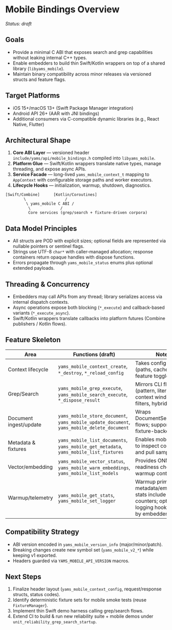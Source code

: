 # Mobile Bindings Overview

_Status: draft_

## Goals
- Provide a minimal C ABI that exposes search and grep capabilities without leaking internal C++ types.
- Enable embedders to build thin Swift/Kotlin wrappers on top of a shared library (`libyams_mobile`).
- Maintain binary compatibility across minor releases via versioned structs and feature flags.

## Target Platforms
- iOS 15+/macOS 13+ (Swift Package Manager integration)
- Android API 26+ (AAR with JNI bindings)
- Additional consumers via C-compatible dynamic libraries (e.g., React Native, Flutter)

## Architectural Shape
1. **Core ABI Layer** — versioned header `include/yams/api/mobile_bindings.h` compiled into `libyams_mobile`.
2. **Platform Glue** — Swift/Kotlin wrappers translate native types, manage threading, and expose async APIs.
3. **Service Facade** — long-lived `yams_mobile_context_t` mapping to `AppContext` with configurable storage paths and worker executors.
4. **Lifecycle Hooks** — initialization, warmup, shutdown, diagnostics.

```
[Swift/Combine]      [Kotlin/Coroutines]
        \                 /
         \ yams_mobile C ABI /
          \             /
          Core services (grep/search + fixture-driven corpora)
```

## Data Model Principles
- All structs are POD with explicit sizes; optional fields are represented via nullable pointers or sentinel flags.
- Strings use UTF-8 `char*` with caller-managed allocation; response containers return opaque handles with dispose functions.
- Errors propagate through `yams_mobile_status` enums plus optional extended payloads.

## Threading & Concurrency
- Embedders may call APIs from any thread; library serializes access via internal dispatch contexts.
- Async operations expose both blocking (`*_execute`) and callback-based variants (`*_execute_async`).
- Swift/Kotlin wrappers translate callbacks into platform futures (Combine publishers / Kotlin flows).

## Feature Skeleton
| Area                  | Functions (draft)                              | Notes |
|-----------------------|-----------------------------------------------|-------|
| Context lifecycle     | `yams_mobile_context_create`, `*_destroy`, `*_reload_config` | Takes config struct (paths, cache size, feature toggles). |
| Grep/Search           | `yams_mobile_grep_execute`, `yams_mobile_search_execute`, `*_dispose_result` | Mirrors CLI flags (pattern, literal, word, context windows, filters, hybrid toggles). |
| Document ingest/update| `yams_mobile_store_document`, `yams_mobile_update_document`, `yams_mobile_delete_document` | Wraps DocumentService flows; supports fixture-backed paths. |
| Metadata & fixtures   | `yams_mobile_list_documents`, `yams_mobile_get_metadata`, `yams_mobile_list_fixtures` | Enables mobile clients to inspect corpus state and pull sample data. |
| Vector/embedding      | `yams_mobile_vector_status`, `yams_mobile_warm_embeddings`, `yams_mobile_list_models` | Provides ONNX/model readiness checks and warmup controls. |
| Warmup/telemetry      | `yams_mobile_get_stats`, `yams_mobile_set_logger` | Warmup primes metadata/embeddings; stats include retry counters; optional logging hook supplied by embedder. |

## Compatibility Strategy
- ABI version encoded in `yams_mobile_version_info` (major/minor/patch).
- Breaking changes create new symbol set (`yams_mobile_v2_*`) while keeping v1 exported.
- Headers guarded via `YAMS_MOBILE_API_VERSION` macros.

## Next Steps
1. Finalize header layout (`yams_mobile_context_config`, request/response structs, status codes).
2. Identify deterministic fixture sets for mobile smoke tests (reuse `FixtureManager`).
3. Implement thin Swift demo harness calling grep/search flows.
4. Extend CI to build & run new reliability suite + mobile demos under `unit_reliability_grep_search_startup`.
